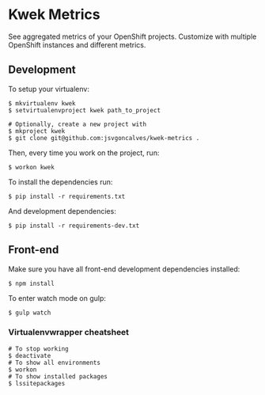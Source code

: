 # Kwek Metrics

See aggregated metrics of your OpenShift projects. Customize with multiple OpenShift instances and different metrics.

## Development

To setup your virtualenv:

    $ mkvirtualenv kwek
    $ setvirtualenvproject kwek path_to_project

    # Optionally, create a new project with
    $ mkproject kwek
    $ git clone git@github.com:jsvgoncalves/kwek-metrics .

Then, every time you work on the project, run:

    $ workon kwek

To install the dependencies run:

    $ pip install -r requirements.txt

And development dependencies:

    $ pip install -r requirements-dev.txt

## Front-end

Make sure you have all front-end development dependencies installed:

    $ npm install

To enter watch mode on gulp:

    $ gulp watch

### Virtualenvwrapper cheatsheet

    # To stop working
    $ deactivate
    # To show all environments
    $ workon
    # To show installed packages
    $ lssitepackages
